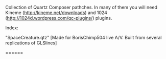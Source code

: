 Collection of Quartz Composer pathches.
In many of them you will need Kineme  (http://kineme.net/downloads) and 1024 (http://1024d.wordpress.com/qc-plugins/) plugins.


Index:

"SpaceCreature.qtz" [Made for BorisChimp504 live A/V. Built from several replications of GLSlines]

======

